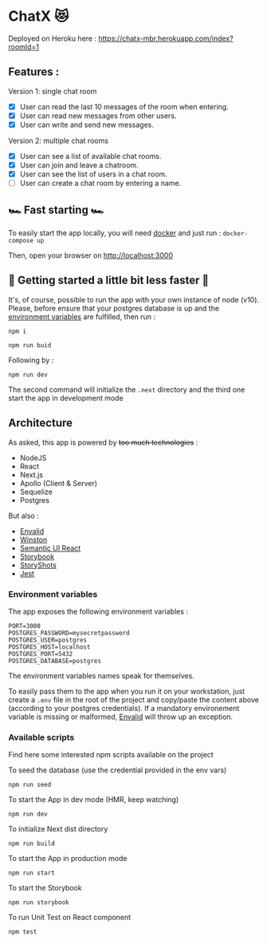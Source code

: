 # ChatX 😻

Deployed on Heroku here :
<https://chatx-mbr.herokuapp.com/index?roomId=1>

## Features :

Version 1: single chat room

- [x] User can read the last 10 messages of the room when entering.
- [x] User can read new messages from other users.
- [x] User can write and send new messages.

Version 2: multiple chat rooms

- [x] User can see a list of available chat rooms.
- [x] User can join and leave a chatroom.
- [x] User can see the list of users in a chat room.
- [ ] User can create a chat room by entering a name.

## ️️🏎️ Fast starting 🏎️

To easily start the app locally, you will need [docker](https://docs.docker.com/v17.12/install/) and just run :
`docker-compose up`

Then, open your browser on <http://localhost:3000>

## ️🚗 Getting started a little bit less faster 🚗

It's, of course, possible to run the app with your own instance of node (v10). Please, before ensure that your postgres database is up and the [environment variables](#environment-variables) are fulfilled, then run :

```
npm i
```

```
npm run buid
```

Following by :

```
npm run dev
```

The second command will initialize the `.next` directory and the third one start the app in development mode

## Architecture

As asked, this app is powered by ~~too much technologies~~ :

- NodeJS
- React
- Next.js
- Apollo (Client & Server)
- Sequelize
- Postgres

But also :

- [Envalid](https://github.com/af/envalid)
- [Winston](https://github.com/winstonjs/winston)
- [Semantic UI React](https://react.semantic-ui.com/)
- [Storybook](https://storybook.js.org)
- [StoryShots](https://github.com/storybooks/storybook/tree/master/addons/storyshots/storyshots-core)
- [Jest](https://jestjs.io)

### Environment variables

The app exposes the following environment variables :

```
PORT=3000
POSTGRES_PASSWORD=mysecretpassword
POSTGRES_USER=postgres
POSTGRES_HOST=localhost
POSTGRES_PORT=5432
POSTGRES_DATABASE=postgres
```

The environment variables names speak for themselves.

To easily pass them to the app when you run it on your workstation, just create a `.env` file in the root of the project and copy/paste the content above (according to your postgres credentials). If a mandatory environement variable is missing or malformed, [Envalid](https://github.com/af/envalid) will throw up an exception.

### Available scripts

Find here some interested npm scripts available on the project

To seed the database (use the credential provided in the env vars)

```
npm run seed
```

To start the App in dev mode (HMR, keep watching)

```
npm run dev
```

To initialize Next dist directory

```
npm run build
```

To start the App in production mode

```
npm run start
```

To start the Storybook

```
npm run storybook
```

To run Unit Test on React component

```
npm test
```
